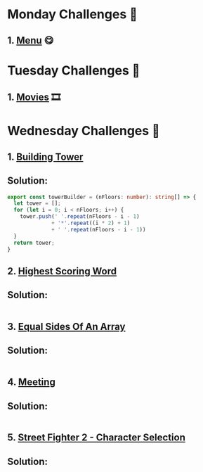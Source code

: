 # **Monday Challenges** 🤯

## 1. [Menu](https://github.com/abdiastenas/Code-Coder/tree/main/src/technologies/2022/week%206/menu) 😋

# **Tuesday Challenges** 🤯

## 1. [Movies](https://github.com/abdiastenas/Code-Coder/tree/main/src/technologies/2022/week%206/movies) 🎞

# **Wednesday Challenges** 🤯
## 1. [Building Tower](https://www.codewars.com/kata/576757b1df89ecf5bd00073b/train/typescript)
## Solution:
```Typescript
export const towerBuilder = (nFloors: number): string[] => {
  let tower = [];
  for (let i = 0; i < nFloors; i++) {
    tower.push(' '.repeat(nFloors - i - 1)
              + '*'.repeat((i * 2) + 1)
              + ' '.repeat(nFloors - i - 1))
  }
  return tower;
}
```

## 2. [Highest Scoring Word](https://www.codewars.com/kata/57eb8fcdf670e99d9b000272/train/typescript)
## Solution:
```Typescript

```

## 3. [Equal Sides Of An Array](https://www.codewars.com/kata/5679aa472b8f57fb8c000047/train/typescript)
## Solution:
```Typescript

```


## 4. [Meeting](https://www.codewars.com/kata/59df2f8f08c6cec835000012/train/typescript)
## Solution:
```Typescript

```


## 5. [Street Fighter 2 - Character Selection](https://www.codewars.com/kata/5853213063adbd1b9b0000be/train/typescript)
## Solution:
```Typescript

```
